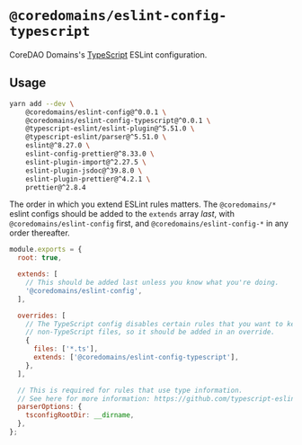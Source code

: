 # `@coredomains/eslint-config-typescript`

CoreDAO Domains's [TypeScript](https://www.typescriptlang.org) ESLint configuration.

## Usage

```bash
yarn add --dev \
    @coredomains/eslint-config@^0.0.1 \
    @coredomains/eslint-config-typescript@^0.0.1 \
    @typescript-eslint/eslint-plugin@^5.51.0 \
    @typescript-eslint/parser@^5.51.0 \
    eslint@^8.27.0 \
    eslint-config-prettier@^8.33.0 \
    eslint-plugin-import@^2.27.5 \
    eslint-plugin-jsdoc@^39.8.0 \
    eslint-plugin-prettier@^4.2.1 \
    prettier@^2.8.4
```

The order in which you extend ESLint rules matters.
The `@coredomains/*` eslint configs should be added to the `extends` array _last_,
with `@coredomains/eslint-config` first, and `@coredomains/eslint-config-*` in any
order thereafter.

```js
module.exports = {
  root: true,

  extends: [
    // This should be added last unless you know what you're doing.
    '@coredomains/eslint-config',
  ],

  overrides: [
    // The TypeScript config disables certain rules that you want to keep for
    // non-TypeScript files, so it should be added in an override.
    {
      files: ['*.ts'],
      extends: ['@coredomains/eslint-config-typescript'],
    },
  ],

  // This is required for rules that use type information.
  // See here for more information: https://github.com/typescript-eslint/typescript-eslint/blob/master/docs/getting-started/linting/TYPED_LINTING.md
  parserOptions: {
    tsconfigRootDir: __dirname,
  },
};
```
